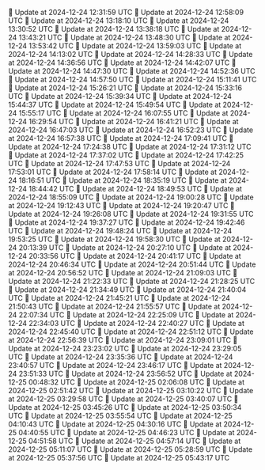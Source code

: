 🔄 Update at 2024-12-24 12:31:59 UTC
🔄 Update at 2024-12-24 12:58:09 UTC
🔄 Update at 2024-12-24 13:18:10 UTC
🔄 Update at 2024-12-24 13:30:52 UTC
🔄 Update at 2024-12-24 13:38:18 UTC
🔄 Update at 2024-12-24 13:43:21 UTC
🔄 Update at 2024-12-24 13:48:30 UTC
🔄 Update at 2024-12-24 13:53:42 UTC
🔄 Update at 2024-12-24 13:59:03 UTC
🔄 Update at 2024-12-24 14:13:02 UTC
🔄 Update at 2024-12-24 14:28:33 UTC
🔄 Update at 2024-12-24 14:36:56 UTC
🔄 Update at 2024-12-24 14:42:07 UTC
🔄 Update at 2024-12-24 14:47:30 UTC
🔄 Update at 2024-12-24 14:52:36 UTC
🔄 Update at 2024-12-24 14:57:50 UTC
🔄 Update at 2024-12-24 15:11:41 UTC
🔄 Update at 2024-12-24 15:26:21 UTC
🔄 Update at 2024-12-24 15:33:16 UTC
🔄 Update at 2024-12-24 15:39:34 UTC
🔄 Update at 2024-12-24 15:44:37 UTC
🔄 Update at 2024-12-24 15:49:54 UTC
🔄 Update at 2024-12-24 15:55:17 UTC
🔄 Update at 2024-12-24 16:07:55 UTC
🔄 Update at 2024-12-24 16:29:54 UTC
🔄 Update at 2024-12-24 16:41:21 UTC
🔄 Update at 2024-12-24 16:47:03 UTC
🔄 Update at 2024-12-24 16:52:23 UTC
🔄 Update at 2024-12-24 16:57:38 UTC
🔄 Update at 2024-12-24 17:09:41 UTC
🔄 Update at 2024-12-24 17:24:38 UTC
🔄 Update at 2024-12-24 17:31:12 UTC
🔄 Update at 2024-12-24 17:37:02 UTC
🔄 Update at 2024-12-24 17:42:25 UTC
🔄 Update at 2024-12-24 17:47:53 UTC
🔄 Update at 2024-12-24 17:53:01 UTC
🔄 Update at 2024-12-24 17:58:14 UTC
🔄 Update at 2024-12-24 18:16:51 UTC
🔄 Update at 2024-12-24 18:35:19 UTC
🔄 Update at 2024-12-24 18:44:42 UTC
🔄 Update at 2024-12-24 18:49:53 UTC
🔄 Update at 2024-12-24 18:55:09 UTC
🔄 Update at 2024-12-24 19:00:28 UTC
🔄 Update at 2024-12-24 19:12:43 UTC
🔄 Update at 2024-12-24 19:20:47 UTC
🔄 Update at 2024-12-24 19:26:08 UTC
🔄 Update at 2024-12-24 19:31:55 UTC
🔄 Update at 2024-12-24 19:37:27 UTC
🔄 Update at 2024-12-24 19:42:46 UTC
🔄 Update at 2024-12-24 19:48:24 UTC
🔄 Update at 2024-12-24 19:53:25 UTC
🔄 Update at 2024-12-24 19:58:30 UTC
🔄 Update at 2024-12-24 20:13:39 UTC
🔄 Update at 2024-12-24 20:27:10 UTC
🔄 Update at 2024-12-24 20:33:56 UTC
🔄 Update at 2024-12-24 20:41:17 UTC
🔄 Update at 2024-12-24 20:46:34 UTC
🔄 Update at 2024-12-24 20:51:44 UTC
🔄 Update at 2024-12-24 20:56:52 UTC
🔄 Update at 2024-12-24 21:09:03 UTC
🔄 Update at 2024-12-24 21:22:33 UTC
🔄 Update at 2024-12-24 21:28:25 UTC
🔄 Update at 2024-12-24 21:34:49 UTC
🔄 Update at 2024-12-24 21:40:04 UTC
🔄 Update at 2024-12-24 21:45:21 UTC
🔄 Update at 2024-12-24 21:50:43 UTC
🔄 Update at 2024-12-24 21:55:57 UTC
🔄 Update at 2024-12-24 22:07:34 UTC
🔄 Update at 2024-12-24 22:25:09 UTC
🔄 Update at 2024-12-24 22:34:03 UTC
🔄 Update at 2024-12-24 22:40:27 UTC
🔄 Update at 2024-12-24 22:45:40 UTC
🔄 Update at 2024-12-24 22:51:12 UTC
🔄 Update at 2024-12-24 22:56:39 UTC
🔄 Update at 2024-12-24 23:09:01 UTC
🔄 Update at 2024-12-24 23:23:02 UTC
🔄 Update at 2024-12-24 23:29:05 UTC
🔄 Update at 2024-12-24 23:35:36 UTC
🔄 Update at 2024-12-24 23:40:57 UTC
🔄 Update at 2024-12-24 23:46:17 UTC
🔄 Update at 2024-12-24 23:51:33 UTC
🔄 Update at 2024-12-24 23:56:52 UTC
🔄 Update at 2024-12-25 00:48:32 UTC
🔄 Update at 2024-12-25 02:06:08 UTC
🔄 Update at 2024-12-25 02:51:42 UTC
🔄 Update at 2024-12-25 03:10:22 UTC
🔄 Update at 2024-12-25 03:29:58 UTC
🔄 Update at 2024-12-25 03:40:07 UTC
🔄 Update at 2024-12-25 03:45:26 UTC
🔄 Update at 2024-12-25 03:50:34 UTC
🔄 Update at 2024-12-25 03:55:54 UTC
🔄 Update at 2024-12-25 04:10:43 UTC
🔄 Update at 2024-12-25 04:30:16 UTC
🔄 Update at 2024-12-25 04:40:55 UTC
🔄 Update at 2024-12-25 04:46:23 UTC
🔄 Update at 2024-12-25 04:51:58 UTC
🔄 Update at 2024-12-25 04:57:14 UTC
🔄 Update at 2024-12-25 05:11:07 UTC
🔄 Update at 2024-12-25 05:28:59 UTC
🔄 Update at 2024-12-25 05:37:56 UTC
🔄 Update at 2024-12-25 05:43:17 UTC
